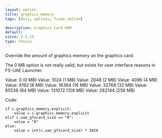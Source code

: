 ```yaml
---
layout: option
title: graphics_memory
tags: [docs, options, fsuae_option]

description: Graphics Card RAM
default:
since: 2.5.15
type: Choice
---
```


Override the amount of graphics memory on the graphics card.

The 0 MB option is not really valid, but exists for user interface reasons
in FS-UAE Launcher.

Value: 0 (0 MB)
Value: 1024 (1 MB)
Value: 2048 (2 MB)
Value: 4096 (4 MB)
Value: 8192 (8 MB)
Value: 16384 (16 MB)
Value: 32768 (32 MB)
Value: 65536 (64 MB)
Value: 131072 (128 MB)
Value: 262144 (256 MB)

Code:

    if c.graphics_memory.explicit:
        value = c.graphics_memory.explicit
    elif c.uae_gfxcard_size == "0":
        value = "0"
    else:
        value = int(c.uae_gfxcard_size) * 1024
